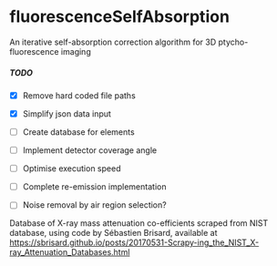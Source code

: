 # fluorescenceSelfAbsorption
An iterative self-absorption correction algorithm for 3D ptycho-fluorescence imaging

##### TODO
- [x] Remove hard coded file paths
- [x] Simplify json data input
- [ ] Create database for elements
- [ ] Implement detector coverage angle
- [ ] Optimise execution speed
- [ ] Complete re-emission implementation
- [ ] Noise removal by air region selection?


Database of X-ray mass attenuation co-efficients scraped from NIST database, using code by Sébastien Brisard,
available at https://sbrisard.github.io/posts/20170531-Scrapy-ing_the_NIST_X-ray_Attenuation_Databases.html
